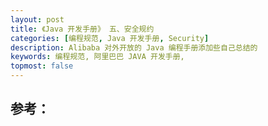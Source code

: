 ```yaml
---
layout: post
title: 《Java 开发手册》 五、安全规约
categories: [编程规范, Java 开发手册, Security]
description: Alibaba 对外开放的 Java 编程手册添加些自己总结的
keywords: 编程规范, 阿里巴巴 JAVA 开发手册, 
topmost: false
---
```








## 参考：

